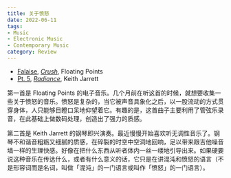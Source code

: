 ```yaml
---
title: 关于愤怒
date: 2022-06-11
tags:
- Music
- Electronic Music
- Contemporary Music
category: Review
---
```


- [Falaise](https://floatingpoints.bandcamp.com/track/falaise), [*Crush*](/music/#album-crush), Floating Points
- [Pt. 5](https://music.apple.com/us/album/radiance-pt-5/1452849990?i=1452850014), [*Radiance*](/music/#album-radiance), Keith Jarrett

第一首是 Floating Points 的电子音乐。几个月前在听这首的时候，就想要收集一些关于愤怒的音乐。愤怒是复杂的，当它被声音具象化之后，以一股流动的方式贯穿身体，人只能够目瞪口呆地仰望着它。有趣的是，这首曲子主要利用了管弦乐录音，在此基础上做数码处理，创造出了强力的质感。

第二首是 Keith Jarrett 的钢琴即兴演奏。最近慢慢开始喜欢听无调性音乐了。钢琴不和谐音粗粝又细腻的质感，在碎裂的时空中空洞地回响，足以带来跟吉他噪音墙一样的生理快感。好像在把什么东西从听者体内一丝一缕地引导出来。如果硬要说这种音乐在传达什么，或者有什么意义的话，它只是在讲混沌和愤怒的语言（不是形容词而是名词，叫做「混沌」的一门语言或叫作「愤怒」的一门语言）。
